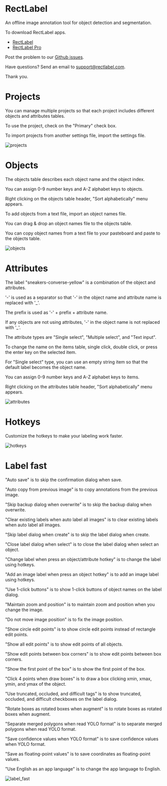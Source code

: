# RectLabel
An offline image annotation tool for object detection and segmentation.

To download RectLabel apps.
- [RectLabel](https://apps.apple.com/app/id1210181730)
- [RectLabel Pro](https://apps.apple.com/app/id1490990105)

Post the problem to our [Github issues](https://github.com/ryouchinsa/Rectlabel-support/issues).

Have questions? Send an email to support@rectlabel.com.

Thank you.

# Projects
You can manage multiple projects so that each project includes different objects and attributes tables.

To use the project, check on the "Primary" check box.

To import projects from another settings file, import the settings file.

![projects](https://github.com/ryouchinsa/ryouchinsa.github.io/assets/1954306/d89ed448-7d9d-4c92-8ff2-25e7f5936dc4)

# Objects
The objects table describes each object name and the object index.

You can assign 0-9 number keys and A-Z alphabet keys to objects.

Right clicking on the objects table header, "Sort alphabetically" menu appears.

To add objects from a text file, import an object names file.

You can drag & drop an object names file to the objects table.

You can copy object names from a text file to your pasteboard and paste to the objects table.

![objects](https://github.com/ryouchinsa/ryouchinsa.github.io/assets/1954306/35ebf61e-f40b-4d56-a1d8-2a9ad5b2d6d4)

# Attributes
The label "sneakers-converse-yellow" is a combination of the object and attributes.

'-' is used as a separator so that '-' in the object name and attribute name is replaced with '_'.

The prefix is used as '-' + prefix + attribute name.

If any objects are not using attributes, '-' in the object name is not replaced with '_'.

The attribute types are "Single select", "Multiple select", and "Text input".

To change the name on the items table, single click, double click, or press the enter key on the selected item.

For "Single select" type, you can use an empty string item so that the default label becomes the object name.

You can assign 0-9 number keys and A-Z alphabet keys to items.

Right clicking on the attributes table header, "Sort alphabetically" menu appears.

![attributes](https://github.com/ryouchinsa/ryouchinsa.github.io/assets/1954306/97dd3b07-950f-42dd-afd2-c3026f2f9c23)

# Hotkeys
Customize the hotkeys to make your labeling work faster.

![hotkeys](https://github.com/ryouchinsa/ryouchinsa.github.io/assets/1954306/5636160e-ebe2-40b9-98f2-186aae86a236)

# Label fast
"Auto save" is to skip the confirmation dialog when save.

"Auto copy from previous image" is to copy annotations from the previous image.

"Skip backup dialog when overwrite" is to skip the backup dialog when overwrite.

"Clear existing labels when auto label all images" is to clear existing labels when auto label all images.

"Skip label dialog when create" is to skip the label dialog when create.

"Close label dialog when select" is to close the label dialog when select an object.

"Change label when press an object/attribute hotkey" is to change the label using hotkeys.

"Add an image label when press an object hotkey" is to add an image label using hotkeys.

"Use 1-click buttons" is to show 1-click buttons of object names on the label dialog.

"Maintain zoom and position" is to maintain zoom and position when you change the image.

"Do not move image position" is to fix the image position.

"Show circle edit points" is to show circle edit points instead of rectangle edit points.

"Show all edit points" is to show edit points of all objects.

"Show edit points between box corners" is to show edit points between box corners.

"Show the first point of the box" is to show the first point of the box.

"Click 4 points when draw boxes" is to draw a box clicking xmin, xmax, ymin, and ymax of the object.

"Use truncated, occluded, and difficult tags" is to show truncated, occluded, and difficult checkboxes on the label dialog.

"Rotate boxes as rotated boxes when augment" is to rotate boxes as rotated boxes when augment.

"Separate merged polygons when read YOLO format" is to separate merged polygons when read YOLO format.

"Save confidence values when YOLO format" is to save confidence values when YOLO format.

"Save as floating-point values" is to save coordinates as floating-point values.

"Use English as an app language" is to change the app language to English.

![label_fast](https://github.com/ryouchinsa/ryouchinsa.github.io/assets/1954306/55ec35bf-aff8-4532-a6dd-3546d4c332cb)


